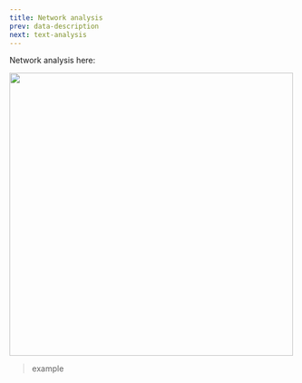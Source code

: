 ```yaml
---
title: Network analysis
prev: data-description
next: text-analysis
---
```


Network analysis here:

<img src="/images/network.png" width="500" />

> example